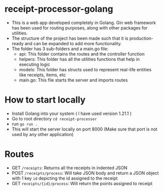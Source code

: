 # receipt-processor-golang
* This is a web app developed completely in Golang. Gin web framework has been used for routing purposes, along with other packages for utilities.
* The structure of the project has been made such that it is production-ready and can be expanded to add more functionality.
* The folder has 3 sub-folders and a main.go file:
  * api: This folder contains the routes and the controller function
  * helpers: This folder has all the utilities functions that help in executing logic
  * models: This folder has structs used to represent real-life entities like receipts, items, etc
  * main.go: This file starts the server and imports routes

# How to start locally
* Install Golang into your system ( I have used version 1.21.1 )
* Go to root directory `cd receipt-processor`
* run `go run .`
* This will start the server locally on port 8000 (Make sure that port is not used by any other application)

# Routes
* GET `/receipts`: Returns all the receipts in indented JSON
* POST `/receipts/process`: Will take JSON body and return a JSON object with 1 key `id` depicting the id assigned to the receipt
* GET `receipts/{id}/process`: Will return the points assigned to receipt
  
   
